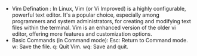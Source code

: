 * Vim Defination :
        In Linux, Vim (or Vi Improved) is a highly configurable, powerful text editor. It's a popular choice, especially among programmers and system administrators, for creating and modifying text files within the    terminal. Vim is an enhanced version of the older vi editor, offering more features and customization options. 
* Basic Commands (in Command mode):
  Esc: Return to Command mode. 
  w: Save the file. 
  q: Quit Vim. 
  wq: Save and quit. 

